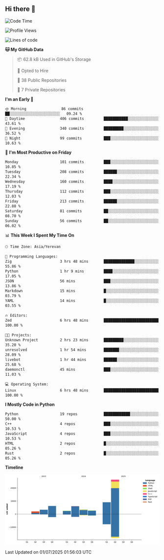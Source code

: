 ## Hi there 👋

<!--START_SECTION:waka-->
![Code Time](http://img.shields.io/badge/Code%20Time-1%2C341%20hrs%2029%20mins-blue)

![Profile Views](http://img.shields.io/badge/Profile%20Views-0-blue)

![Lines of code](https://img.shields.io/badge/From%20Hello%20World%20I%27ve%20Written-61.4%20thousand%20lines%20of%20code-blue)

**🐱 My GitHub Data** 

> 📦 62.8 kB Used in GitHub's Storage 
 > 
> 💼 Opted to Hire
 > 
> 📜 38 Public Repositories 
 > 
> 🔑 7 Private Repositories 
 > 
**I'm an Early 🐤** 

```text
🌞 Morning                86 commits          ██░░░░░░░░░░░░░░░░░░░░░░░   09.24 % 
🌆 Daytime                406 commits         ███████████░░░░░░░░░░░░░░   43.61 % 
🌃 Evening                340 commits         █████████░░░░░░░░░░░░░░░░   36.52 % 
🌙 Night                  99 commits          ███░░░░░░░░░░░░░░░░░░░░░░   10.63 % 
```
📅 **I'm Most Productive on Friday** 

```text
Monday                   101 commits         ███░░░░░░░░░░░░░░░░░░░░░░   10.85 % 
Tuesday                  208 commits         ██████░░░░░░░░░░░░░░░░░░░   22.34 % 
Wednesday                160 commits         ████░░░░░░░░░░░░░░░░░░░░░   17.19 % 
Thursday                 112 commits         ███░░░░░░░░░░░░░░░░░░░░░░   12.03 % 
Friday                   213 commits         ██████░░░░░░░░░░░░░░░░░░░   22.88 % 
Saturday                 81 commits          ██░░░░░░░░░░░░░░░░░░░░░░░   08.70 % 
Sunday                   56 commits          ██░░░░░░░░░░░░░░░░░░░░░░░   06.02 % 
```


📊 **This Week I Spent My Time On** 

```text
🕑︎ Time Zone: Asia/Yerevan

💬 Programming Languages: 
Zig                      3 hrs 48 mins       ██████████████░░░░░░░░░░░   55.86 % 
Python                   1 hr 9 mins         ████░░░░░░░░░░░░░░░░░░░░░   17.05 % 
JSON                     56 mins             ███░░░░░░░░░░░░░░░░░░░░░░   13.86 % 
Markdown                 15 mins             █░░░░░░░░░░░░░░░░░░░░░░░░   03.79 % 
YAML                     14 mins             █░░░░░░░░░░░░░░░░░░░░░░░░   03.55 % 

🔥 Editors: 
Zed                      6 hrs 48 mins       █████████████████████████   100.00 % 

🐱‍💻 Projects: 
Unknown Project          2 hrs 23 mins       █████████░░░░░░░░░░░░░░░░   35.20 % 
unresolved               1 hr 54 mins        ███████░░░░░░░░░░░░░░░░░░   28.09 % 
livebot                  1 hr 44 mins        ██████░░░░░░░░░░░░░░░░░░░   25.68 % 
daemonctl                45 mins             ███░░░░░░░░░░░░░░░░░░░░░░   11.03 % 

💻 Operating System: 
Linux                    6 hrs 48 mins       █████████████████████████   100.00 % 
```

**I Mostly Code in Python** 

```text
Python                   19 repos            ████████████░░░░░░░░░░░░░   50.00 % 
C++                      4 repos             ███░░░░░░░░░░░░░░░░░░░░░░   10.53 % 
JavaScript               4 repos             ███░░░░░░░░░░░░░░░░░░░░░░   10.53 % 
HTML                     2 repos             █░░░░░░░░░░░░░░░░░░░░░░░░   05.26 % 
Rust                     2 repos             █░░░░░░░░░░░░░░░░░░░░░░░░   05.26 % 
```



**Timeline**

![Lines of Code chart](https://raw.githubusercontent.com/0xM4LL0C/0xM4LL0C/main/assets/bar_graph.png)


 Last Updated on 01/07/2025 01:56:03 UTC
<!--END_SECTION:waka-->
